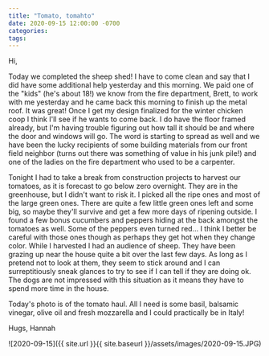 ```yaml
---
title: "Tomato, tomahto"
date: 2020-09-15 12:00:00 -0700
categories:
tags:
---
```


Hi,

Today we completed the sheep shed! I have to come clean and say that I did have some additional help yesterday and this morning. We paid one of the "kids" (he's about 18!) we know from the fire department, Brett, to work with me yesterday and he came back this morning to finish up the metal roof. It was great! Once I get my design finalized for the winter chicken coop I think I'll see if he wants to come back. I do have the floor framed already, but I'm having trouble figuring out how tall it should be and where the door and windows will go. The word is starting to spread as well and we have been the lucky recipients of some building materials from our front field neighbor (turns out there was something of value in his junk pile!) and one of the ladies on the fire department who used to be a carpenter. 

Tonight I had to take a break from construction projects to harvest our tomatoes, as it is forecast to go below zero overnight. They are in the greenhouse, but I didn't want to risk it. I picked all the ripe ones and most of the large green ones. There are quite a few little green ones left and some big, so maybe they'll survive and get a few more days of ripening outside. I found a few bonus cucumbers and peppers hiding at the back amongst the tomatoes as well. Some of the peppers even turned red... I think I better be careful with those ones though as perhaps they get hot when they change color. While I harvested I had an audience of sheep. They have been grazing up near the house quite a bit over the last few days. As long as I pretend not to look at them, they seem to stick around and I can surreptitiously sneak glances to try to see if I can tell if they are doing ok. The dogs are not impressed with this situation as it means they have to spend more time in the house.

Today's photo is of the tomato haul. All I need is some basil, balsamic vinegar, olive oil and fresh mozzarella and I could practically be in Italy!

Hugs,
Hannah

![2020-09-15]({{ site.url }}{{ site.baseurl }}/assets/images/2020-09-15.JPG)
